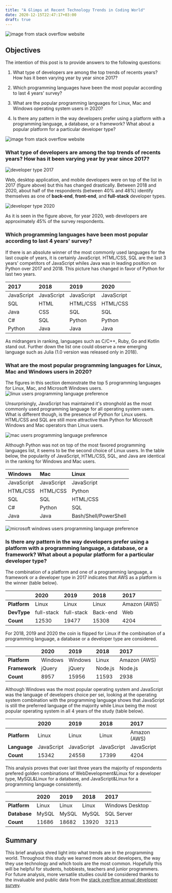 ```yaml
---
title: "A Glimps at Recent Technology Trends in Coding World"
date: 2020-12-15T22:47:17+03:00
draft: true
---
```


![image from stack overflow website](/static/stackoverflow-mainpage2020.png "Stack overflow annual survey results released as open data")

## **Objectives**

The intention of this post is to provide answers to the following questions:

1. What type of developers are among the top trends of recents years? How has it been varying year by year since 2017?

2. Which programming languages have been the most popular according to last 4 years' survey?

3. What are the popular programming languages for Linux, Mac and Windows operating system users in 2020?

4. Is there any pattern in the way developers prefer using a platform with a programming language, a database, or a framework? What
   about a popular platform for a particular developer type?

![image from stack overflow website](/static/stackoverflow-map-2020.png "65000 respondent took part in this survey")
 
### What type of developers are among the top trends of recents years? How has it been varying year by year since 2017?
![](/static/df17_dt_final.png "developer type 2017")

Web, desktop application, and mobile developers were on top of the list in 2017 (figure above) but this has changed drastically. Between 2018 and 2020, about half of the respondents (between 40% and 48%) identify themselves as one of **back-end**, **front-end**, and **full-stack** developer types.

![](/static/df20_dt_final.png "developer type 2020")

As it is seen in the figure above, for year 2020, web developers are approximately 45% of the survey respondents. 

### Which programming languages have been most popular according to last 4 years' survey?

If there is an absolute winner of the most commonly used languages for the last couple of years, it is certainly JavaScript. HTML/CSS, SQL are the last 3 years' competitors of JavaScript whiles Java was in leading position on Python over 2017 and 2018. This picture has changed in favor of Python for last two years. 


|2017        |  2018     | 2019     | 2020     |
|:----------|:---------|:--------|:--------|
| JavaScript |JavaScript |JavaScript|JavaScript|
| SQL        |HTML       |HTML/CSS  |HTML/CSS  |
| Java       |CSS        |SQL       |SQL       |
| C#         |SQL        |Python    |Python    |
| Python     |Java       |Java      |Java      |

As midrangers in ranking, languages such as C/C++, Ruby, Go and Kotlin stand out. Further down the list one could observe a new emerging language such as Julia (1.0 version was released only in 2018).


### What are the most popular programming languages for Linux, Mac and Windows users in 2020?

The figures in this section demonstrate the top 5 programming languages for Linux, Mac, and Microsoft Windows users.
![](/static/linux_users.png "linux users programming language preference")

Unsurprisingly, JavaScript has maintained it's stronghold as the most commonly used programming language for all operating system users. What is different though, is the presence of Python for Linux users. HTML/CSS and SQL are still more attractive than Python for Microsoft Windows and Mac operators than Linux users.
   
![](/static/mac_users.png "mac users programming language preference")

Although Python was not on top of the most favored programming languages list, it seems to be the second choice of Linux users. In the table below, the popularity of JavaScript, HTML/CSS, SQL, and Java are identical in the ranking for Windows and Mac users.

|Windows            |   Mac     |       Linux |
|:-----------------|:----------|:----------|
| JavaScript        |     JavaScript| JavaScript           
| HTML/CSS          |     HTML/CSS  | Python               
| SQL               |     SQL       | HTML/CSS             
| C#                |     Python    | SQL                  
| Java              |     Java      | Bash/Shell/PowerShell

![](/static/win_users.png "microsoft windows users programming language preference")

### Is there any pattern in the way developers prefer using a platform with a programming language, a database, or a framework? What about a popular platform for a particular developer type? 

The combination of a platform and one of a programming language, a framework or a developer type in 2017 indicates that AWS as a platform is the winner (table below).

|                    | 2020                  | 2019                  | 2018               | 2017                      |
|:-------------------|:----------------------|:----------------------|:-------------------|:--------------------------|
| __Platform__       | Linux                 | Linux                 | Linux              | Amazon (AWS) |
| __DevType__        |full-stack |full-stack | Back-end | Web |
| __Count__          | 12530                 | 19477                 | 15308              | 4204                      |

For 2018, 2019 and 2020 the coin is flipped for Linux if the combination of a programming language, a database or a developer type are considered. 

|                     | 2020    | 2019    | 2018    | 2017                      |
|:--------------------|:--------|:--------|:--------|:--------------------------|
| __Platform__  | Windows | Windows | Linux   | Amazon (AWS) |
| __Framework__ | jQuery  | jQuery  | Node.js | Node.js                   |
| __Count__               | 8957    | 15956   | 11593   | 2938                      |

Although Windows was the most popular operating system and JavaScript was the language of developers choice per sei, looking at the operating system combination with the programming language shows that JavaScript is still the preferred language of the majority while Linux being the most popular operating system in all 4 years of the study (table below).


|                    | 2020       | 2019       | 2018       | 2017                      |
|:-------------------|:-----------|:-----------|:-----------|:--------------------------|
| __Platform__ | Linux      | Linux      | Linux      | Amazon (AWS) |
| __Language__ | JavaScript | JavaScript | JavaScript | JavaScript                |
| __Count__           | 15342      | 24558      | 17399      | 4204                      |

This analysis proves that over last three years the majority of respondents prefered golden combinations of WebDevelopment&Linux for a developer type, MySQL&Linux for a database, and JavaScript&Linux for a programming language consistently.

|                    | 2020   | 2019   | 2018   | 2017            |
|:-------------------|:-------|:-------|:-------|:----------------|
| __Platform__ | Linux  | Linux  | Linux  | Windows Desktop |
| __Database__ | MySQL  | MySQL  | MySQL  | SQL Server      |
| __Count__              | 11686  | 18682  | 13920  | 3213            |


## **Summary**

This brief analysis shred light into what trends are in the programming world. Throughout this study we learned more about developers, the way they use technology and which tools are the most common. Hopefully this will be helpful for students, hobbiests, teachers and junior programmers. For future analysis, more versatile studies could be considered thanks to the invaluable and public data from the [stack overflow annual developer survey](https://insights.stackoverflow.com/survey).
